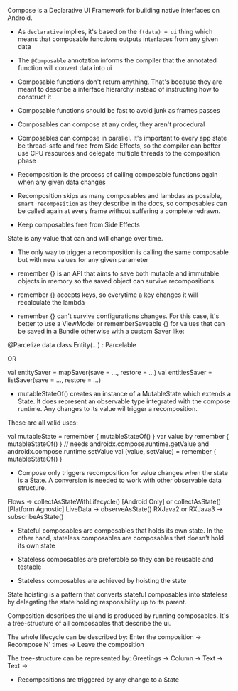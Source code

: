 Compose is a Declarative UI Framework
for building native interfaces on Android.

- As `declarative` implies, it's based on the `f(data) = ui` thing
which means that composable functions outputs interfaces from any given data

- The `@Composable` annotation informs the compiler that the annotated function
will convert data into ui

- Composable functions don't return anything. That's because they are meant to describe
a interface hierarchy instead of instructing how to construct it

- Composable functions should be fast to avoid junk as frames passes

- Composables can compose at any order, they aren't procedural

- Composables can compose in parallel. It's important to every app state
be thread-safe and free from Side Effects, so the compiler can better use
CPU resources and delegate multiple threads to the composition phase

- Recomposition is the process of calling composable functions
again when any given data changes

- Recomposition skips as many composables and lambdas as possible,
`smart recomposition` as they describe in the docs, so composables
can be called again at every frame without suffering a complete redrawn.

- Keep composables free from Side Effects

State is any value that can and will change over time.

- The only way to trigger a recomposition is calling the same composable
but with new values for any given parameter

- remember {} is an API that aims to save both mutable and immutable objects in memory
so the saved object can survive recompositions

- remember {} accepts keys, so everytime a key changes it will recalculate the lambda

- remember {} can't survive configurations changes. For this case, it's better to
use a ViewModel or rememberSaveable {} for values that can be saved
in a Bundle otherwise with a custom Saver like:

@Parcelize
data class Entity(...) : Parcelable

OR

val entitySaver = mapSaver(save = ..., restore = ...)
val entitiesSaver = listSaver(save = ..., restore = ...)

- mutableStateOf<T>() creates an instance of a MutableState<T> which extends a State<T>.
It does represent an observable type integrated with the compose runtime.
Any changes to its value wil trigger a recomposition.

These are all valid uses:

val mutableState = remember { mutableStateOf() }
var value by remember { mutableStateOf() } // needs androidx.compose.runtime.getValue and androidx.compose.runtime.setValue
val (value, setValue) = remember { mutableStateOf() }

- Compose only triggers recomposition for value changes when the state is a State<T>.
A conversion is needed to work with other observable data structure.

Flows -> collectAsStateWithLifecycle() [Android Only] or collectAsState() [Platform Agnostic]
LiveData -> observeAsState()
RXJava2 or RXJava3 -> subscribeAsState()

- Stateful composables are composables that holds its own state.
In the other hand, stateless composables are composables that doesn't hold its own state

- Stateless composables are preferable so they can be reusable and testable

- Stateless composables are achieved by hoisting the state

State hoisting is a pattern that converts stateful composables into stateless
by delegating the state holding responsibility up to its parent.

Composition describes the ui and is produced by running composables.
It's a tree-structure of all composables that describe the ui.

The whole lifecycle can be described by:
Enter the composition -> Recompose N' times -> Leave the composition

The tree-structure can be represented by:
Greetings ->
  Column ->
      Text ->
      Text ->

- Recompositions are triggered by any change to a State<T>
